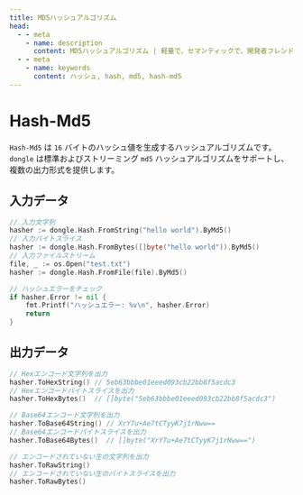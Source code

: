 ```yaml
---
title: MD5ハッシュアルゴリズム
head:
  - - meta
    - name: description
      content: MD5ハッシュアルゴリズム | 軽量で、セマンティックで、開発者フレンドリーなgolang エンコード&暗号ライブラリ
  - - meta
    - name: keywords
      content: ハッシュ, hash, md5, hash-md5
---
```


# Hash-Md5

`Hash-Md5` は `16` バイトのハッシュ値を生成するハッシュアルゴリズムです。`dongle` は標準およびストリーミング `md5` ハッシュアルゴリズムをサポートし、複数の出力形式を提供します。

## 入力データ

```go
// 入力文字列
hasher := dongle.Hash.FromString("hello world").ByMd5()
// 入力バイトスライス
hasher := dongle.Hash.FromBytes([]byte("hello world")).ByMd5()
// 入力ファイルストリーム
file, _ := os.Open("test.txt")
hasher := dongle.Hash.FromFile(file).ByMd5()

// ハッシュエラーをチェック
if hasher.Error != nil {
	fmt.Printf("ハッシュエラー: %v\n", hasher.Error)
	return
}
```

## 出力データ

```go
// Hexエンコード文字列を出力
hasher.ToHexString() // 5eb63bbbe01eeed093cb22bb8f5acdc3
// Hexエンコードバイトスライスを出力
hasher.ToHexBytes()  // []byte("5eb63bbbe01eeed093cb22bb8f5acdc3")

// Base64エンコード文字列を出力
hasher.ToBase64String() // XrY7u+Ae7tCTyyK7j1rNww==
// Base64エンコードバイトスライスを出力
hasher.ToBase64Bytes()  // []byte("XrY7u+Ae7tCTyyK7j1rNww==")

// エンコードされていない生の文字列を出力
hasher.ToRawString()
// エンコードされていない生のバイトスライスを出力
hasher.ToRawBytes()
``` 